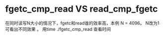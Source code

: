 # fgetc_cmp_read  VS  read_cmp_fgetc
在同时读写N大小的情况下，fgetc和read谁的效率高，本例 N = 4096。
N改为1可看出不同效果 。
用time ./fgetc_cmp_read 查看时间
